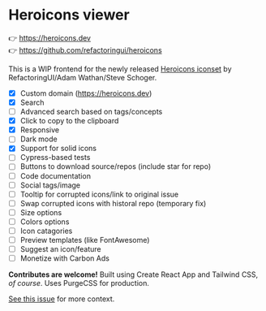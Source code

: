 # Heroicons viewer

👉 https://heroicons.dev<br>
👉 https://github.com/refactoringui/heroicons

This is a WIP frontend for the newly released [Heroicons iconset](https://github.com/refactoringui/heroicons) by RefactoringUI/Adam Wathan/Steve Schoger.

- [x] Custom domain (https://heroicons.dev)
- [x] Search
- [ ] Advanced search based on tags/concepts
- [x] Click to copy to the clipboard
- [x] Responsive
- [ ] Dark mode
- [x] Support for solid icons
- [ ] Cypress-based tests
- [ ] Buttons to download source/repos (include star for repo)
- [ ] Code documentation
- [ ] Social tags/image
- [ ] Tooltip for corrupted icons/link to original issue
- [ ] Swap corrupted icons with historal repo (temporary fix)
- [ ] Size options
- [ ] Colors options
- [ ] Icon catagories
- [ ] Preview templates (like FontAwesome)
- [ ] Suggest an icon/feature
- [ ] Monetize with Carbon Ads

**Contributes are welcome!** Built using Create React App and Tailwind CSS, _of course_. Uses PurgeCSS for production.

[See this issue](https://github.com/refactoringui/heroicons/issues/2#issue-570090097) for more context.
